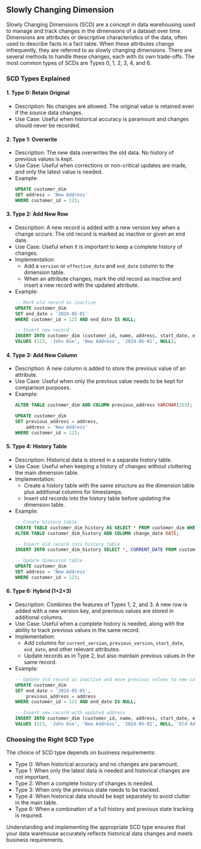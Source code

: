 ## Slowly Changing Dimension

Slowly Changing Dimensions (SCD) are a concept in data warehousing used to manage and track changes in the dimensions of a dataset over time. Dimensions are attributes or descriptive characteristics of the data, often used to describe facts in a fact table. When these attributes change infrequently, they are referred to as slowly changing dimensions. There are several methods to handle these changes, each with its own trade-offs. The most common types of SCDs are Types 0, 1, 2, 3, 4, and 6.

### SCD Types Explained

#### 1. Type 0: Retain Original
- Description: No changes are allowed. The original value is retained even if the source data changes.
- Use Case: Useful when historical accuracy is paramount and changes should never be recorded.

#### 2. Type 1: Overwrite
- Description: The new data overwrites the old data. No history of previous values is kept.
- Use Case: Useful when corrections or non-critical updates are made, and only the latest value is needed.
- Example:
  ```sql
  UPDATE customer_dim
  SET address = 'New Address'
  WHERE customer_id = 123;
  ```

#### 3. Type 2: Add New Row
- Description: A new record is added with a new version key when a change occurs. The old record is marked as inactive or given an end date.
- Use Case: Useful when it is important to keep a complete history of changes.
- Implementation:
  - Add a `version` or `effective_date` and `end_date` column to the dimension table.
  - When an attribute changes, mark the old record as inactive and insert a new record with the updated attribute.
- Example:
  ```sql
  -- Mark old record as inactive
  UPDATE customer_dim
  SET end_date = '2024-05-01'
  WHERE customer_id = 123 AND end_date IS NULL;
  
  -- Insert new record
  INSERT INTO customer_dim (customer_id, name, address, start_date, end_date)
  VALUES (123, 'John Doe', 'New Address', '2024-05-01', NULL);
  ```

#### 4. Type 3: Add New Column
- Description: A new column is added to store the previous value of an attribute.
- Use Case: Useful when only the previous value needs to be kept for comparison purposes.
- Example:
  ```sql
  ALTER TABLE customer_dim ADD COLUMN previous_address VARCHAR(255);
  
  UPDATE customer_dim
  SET previous_address = address,
      address = 'New Address'
  WHERE customer_id = 123;
  ```

#### 5. Type 4: History Table
- Description: Historical data is stored in a separate history table.
- Use Case: Useful when keeping a history of changes without cluttering the main dimension table.
- Implementation:
  - Create a history table with the same structure as the dimension table plus additional columns for timestamps.
  - Insert old records into the history table before updating the dimension table.
- Example:
  ```sql
  -- Create history table
  CREATE TABLE customer_dim_history AS SELECT * FROM customer_dim WHERE 1=0;
  ALTER TABLE customer_dim_history ADD COLUMN change_date DATE;

  -- Insert old record into history table
  INSERT INTO customer_dim_history SELECT *, CURRENT_DATE FROM customer_dim WHERE customer_id = 123;

  -- Update dimension table
  UPDATE customer_dim
  SET address = 'New Address'
  WHERE customer_id = 123;
  ```

#### 6. Type 6: Hybrid (1+2+3)
- Description: Combines the features of Types 1, 2, and 3. A new row is added with a new version key, and previous values are stored in additional columns.
- Use Case: Useful when a complete history is needed, along with the ability to track previous values in the same record.
- Implementation:
  - Add columns for `current_version`, `previous_version`, `start_date`, `end_date`, and other relevant attributes.
  - Update records as in Type 2, but also maintain previous values in the same record.
- Example:
  ```sql
  -- Update old record as inactive and move previous values to new columns
  UPDATE customer_dim
  SET end_date = '2024-05-01',
      previous_address = address
  WHERE customer_id = 123 AND end_date IS NULL;

  -- Insert new record with updated address
  INSERT INTO customer_dim (customer_id, name, address, start_date, end_date, previous_address)
  VALUES (123, 'John Doe', 'New Address', '2024-05-01', NULL, 'Old Address');
  ```

### Choosing the Right SCD Type

The choice of SCD type depends on business requirements:
- Type 0: When historical accuracy and no changes are paramount.
- Type 1: When only the latest data is needed and historical changes are not important.
- Type 2: When a complete history of changes is needed.
- Type 3: When only the previous state needs to be tracked.
- Type 4: When historical data should be kept separately to avoid clutter in the main table.
- Type 6: When a combination of a full history and previous state tracking is required.

Understanding and implementing the appropriate SCD type ensures that your data warehouse accurately reflects historical data changes and meets business requirements.